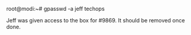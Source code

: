 root@modi:~# gpasswd -a jeff techops

Jeff was given access to the box for #9869.  It should be removed once done.
